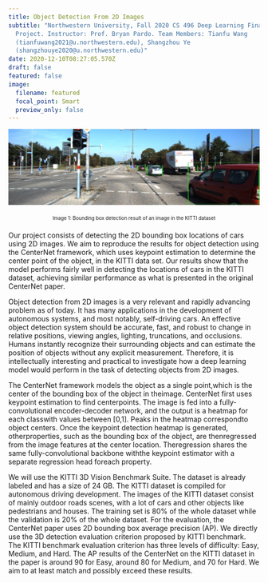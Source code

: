 ```yaml
---
title: Object Detection From 2D Images
subtitle: "Northwestern University, Fall 2020 CS 496 Deep Learning Final
  Project. Instructor: Prof. Bryan Pardo. Team Members: Tianfu Wang
  (tianfuwang2021@u.northwestern.edu), Shangzhou Ye
  (shangzhouye2020@u.northwestern.edu)"
date: 2020-12-10T08:27:05.570Z
draft: false
featured: false
image:
  filename: featured
  focal_point: Smart
  preview_only: false
---
```

![Bounding box detection result of a example image.](wechatimg131.jpeg "Bounding box detection result of an image in the KITTI dataset.")

<p style="text-align: center;"><sub><sup>Image 1: Bounding box detection result of an image in the KITTI dataset</sup></sub></p>

Our project consists of detecting the 2D bounding box locations of cars using 2D images. We aim to reproduce the results for object detection using the CenterNet framework, which uses keypoint estimation to determine the center point of the object, in the KITTI data set. Our results show that the model performs fairly well in detecting the locations of cars in the KITTI dataset, achieving similar performance as what is presented in the original CenterNet paper.

Object detection from 2D images is a very relevant and rapidly advancing problem as of today. It has many applications in the development of autonomous systems, and most notably, self-driving cars. An effective object detection system should be accurate, fast, and robust to change in relative positions, viewing angles, lighting, truncations, and occlusions. Humans instantly recognize their surrounding objects and  can  estimate the position of objects without any explicit measurement. Therefore, it is intellectually interesting and practical to investigate how a deep learning model would perform in the task of detecting objects from 2D images.

The CenterNet framework models the object as a single point,which is the center of the bounding box of the object in theimage. CenterNet first uses keypoint estimation to find centerpoints. The image is fed into a fully-convolutional encoder-decoder network, and the output is a heatmap for each classwith values between \[0,1]. Peaks in the heatmap correspondto object centers. Once the keypoint detection heatmap is generated, otherproperties, such as the bounding box of the object, are thenregressed from the image features at the center location. Theregression shares the same fully-convolutional backbone withthe keypoint estimator with a separate regression head foreach property.



We will use the KITTI 3D Vision Benchmark Suite. The dataset is already labeled and has a size of 24 GB. The KITTI dataset is compiled for autonomous driving development. The images of the KITTI dataset consist of mainly outdoor roads scenes, with a lot of cars and other objects like pedestrians and houses. The training set is 80% of the whole dataset while the validation is 20% of the whole dataset. For the evaluation, the CenterNet paper uses 2D bounding box average precision (AP). We directly use the 3D detection evaluation criterion proposed by KITTI benchmark. The KITTI benchmark evaluation criterion has three levels of difficulty: Easy, Medium, and Hard. The AP results of the CenterNet on the KITTI dataset in the paper is around 90 for Easy, around 80 for Medium, and 70 for Hard. We aim to at least match and possibly exceed these results.